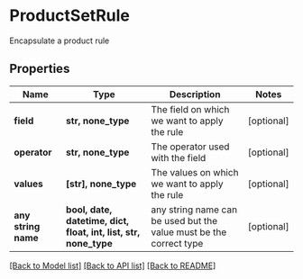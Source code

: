 # ProductSetRule

Encapsulate a product rule

## Properties
Name | Type | Description | Notes
------------ | ------------- | ------------- | -------------
**field** | **str, none_type** | The field on which we want to apply the rule | [optional] 
**operator** | **str, none_type** | The operator used with the field | [optional] 
**values** | **[str], none_type** | The values on which we want to apply the rule | [optional] 
**any string name** | **bool, date, datetime, dict, float, int, list, str, none_type** | any string name can be used but the value must be the correct type | [optional]

[[Back to Model list]](../README.md#documentation-for-models) [[Back to API list]](../README.md#documentation-for-api-endpoints) [[Back to README]](../README.md)


